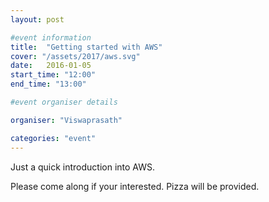 ```yaml
---
layout: post

#event information
title:  "Getting started with AWS"
cover: "/assets/2017/aws.svg"
date:   2016-01-05
start_time: "12:00"
end_time: "13:00"

#event organiser details

organiser: "Viswaprasath"

categories: "event"
---
```


Just a quick introduction into AWS.

Please come along if your interested. Pizza will be provided.

